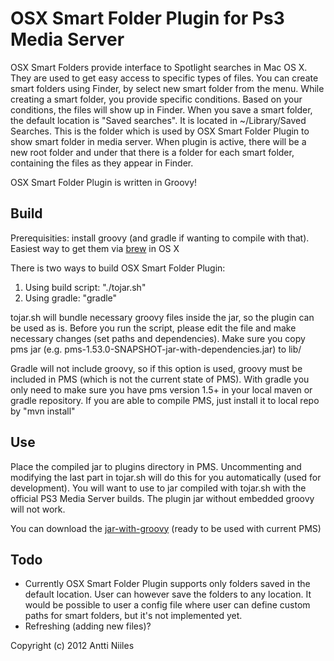 # OSX Smart Folder Plugin for Ps3 Media Server

OSX Smart Folders provide interface to Spotlight searches in Mac OS X. They are used to get easy access to specific types of files. 
You can create smart folders using Finder, by select new smart folder from the menu. While creating a  smart folder, you provide specific conditions. Based on your conditions, the files will show up in Finder.
When you save a smart folder, the default location is "Saved searches". It is located in ~/Library/Saved Searches. This is the folder which is used by OSX Smart Folder Plugin to show smart folder in media server. 
When plugin is active, there will be a new root folder and under that there is a folder for each smart folder, containing the files as they appear in Finder.

OSX Smart Folder Plugin is written in Groovy!

## Build
Prerequisities: install groovy (and gradle if wanting to compile with that). Easiest way to get them via [brew](http://mxcl.github.com/homebrew/) in OS X

There is two ways to build OSX Smart Folder Plugin:
   1. Using build script: "./tojar.sh"
   2. Using gradle: "gradle"

tojar.sh will bundle necessary groovy files inside the jar, so the plugin can be used as is. Before you run the script, please edit the file and make necessary changes (set paths and dependencies).
Make sure you copy pms jar (e.g. pms-1.53.0-SNAPSHOT-jar-with-dependencies.jar) to lib/

Gradle will not include groovy, so if this option is used, groovy must be included in PMS (which is not the current state of PMS). With gradle you only need to make sure you have pms version 1.5+ in your local maven or gradle repository. If you are able to compile PMS, just install it to local repo by "mvn install"
 
## Use
Place the compiled jar to plugins directory in PMS. Uncommenting and modifying the last part in tojar.sh will do this for you automatically (used for development).
You will want to use to jar compiled with tojar.sh with the official PS3 Media Server builds. The plugin jar without embedded groovy will not work.

You can download the [jar-with-groovy](http://www.displayofpatience.net/files/osxsmartfolders-jar-with-groovy-1.0.0.jar) (ready to be used with current PMS)

## Todo
  * Currently OSX Smart Folder Plugin supports only folders saved in the default location. User can however save the folders to any location. It would be possible to user a config file where user can define custom paths for smart folders, but it's not implemented yet.
  * Refreshing (adding new files)?

Copyright (c) 2012 Antti Niiles